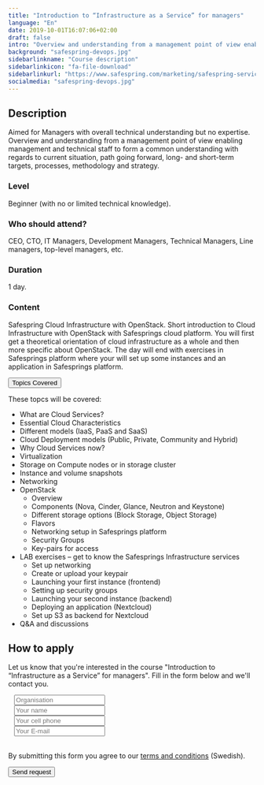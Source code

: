```yaml
---
title: "Introduction to “Infrastructure as a Service” for managers"
language: "En"
date: 2019-10-01T16:07:06+02:00
draft: false
intro: "Overview and understanding from a management point of view enabling management and technical staff to form a common understanding."
background: "safespring-devops.jpg"
sidebarlinkname: "Course description"
sidebarlinkicon: "fa-file-download"
sidebarlinkurl: "https://www.safespring.com/marketing/safespring-service-description-courses-english.pdf"
socialmedia: "safespring-devops.jpg"
---
```

## Description
Aimed for Managers with overall technical understanding but no expertise. Overview and understanding from a management point of view enabling management and technical staff to form a common understanding with regards to current situation, path going forward, long- and short-term targets, processes, methodology and strategy.

### Level
Beginner (with no or limited technical knowledge).

### Who should attend?
CEO, CTO, IT Managers, Development Managers, Technical Managers, Line managers, top-level managers, etc.

### Duration
1 day.

### Content
Safespring Cloud Infrastructure with OpenStack.
Short introduction to Cloud Infrastructure with OpenStack with Safesprings cloud platform. You will first get a theoretical orientation of cloud infrastructure as a whole and then more specific about OpenStack. The day will end with exercises in Safesprings platform where your will set up some instances and an application in Safesprings platform.


<div class="accordion-box">
<button class="accordion">Topics Covered</button>
<div class="panel content-body">
<p>These topcs will be covered:</p>
<ul>
	<li>What are Cloud Services?</li>
	<li>Essential Cloud Characteristics</li>
	<li>Different models (IaaS, PaaS and SaaS)</li>
	<li>Cloud Deployment models (Public, Private, Community and Hybrid)</li>
	<li>Why Cloud Services now?</li>
	<li>Virtualization</li>
	<li>Storage on Compute nodes or in storage cluster</li>
	<li>Instance and volume snapshots</li>
	<li>Networking</li>
	<li>OpenStack
  <ul>
  	<li>Overview</li>
  	<li>Components (Nova, Cinder, Glance, Neutron and Keystone)</li>
  	<li>Different storage options (Block Storage, Object Storage)</li>
  	<li>Flavors</li>
  	<li>Networking setup in Safesprings platform</li>
  	<li>Security Groups</li>
  	<li>Key-pairs for access</li>
  </ul>
  </li>
	<li>LAB exercises – get to know the Safesprings Infrastructure services
  <ul>
  	<li>Set up networking</li>
  	<li>Create or upload your keypair</li>
  	<li>Launching your first instance (frontend)</li>
  	<li>Setting up security groups</li>
  	<li>Launching your second instance (backend)</li>
  	<li>Deploying an application (Nextcloud)</li>
  	<li>Set up S3 as backend for Nextcloud</li>
  </ul>
  </li>
	<li>Q&amp;A and discussions</li>
</ul>
<div class="pb-3"> </div>
</div>
</div>

<script>
var acc = document.getElementsByClassName("accordion");
var i;

for (i = 0; i < acc.length; i++) {
  acc[i].addEventListener("click", function() {
    this.classList.toggle("active-utbildning");
    var panel = this.nextElementSibling;
    if (panel.style.maxHeight) {
      panel.style.maxHeight = null;
    } else {
      panel.style.maxHeight = panel.scrollHeight + "px";
    }
  });
}
</script>

## How to apply
Let us know that you're interested in the course "Introduction to “Infrastructure as a Service” for managers". Fill in the form below and we'll contact you.

<script src="//twitter.github.io/typeahead.js/releases/latest/typeahead.bundle.js"></script>
<style>
  .twitter-typeahead .tt-hint{color:#195f8c}.twitter-typeahead .tt-menu{max-height:300px;overflow:auto;border:1px solid #195f8c;border-top:none;border-radius:0 0 25px 25px;width:298px;margin:-7px 0 0 -52px}.twitter-typeahead .tt-suggestion{background-color:#fafefe;padding:5px 10px;color:#323232}.tt-suggestion:first-child{margin:7px 0 0 0;padding-top:10px}.tt-suggestion:last-child{padding-bottom:20px}.twitter-typeahead .tt-suggestion:hover{background-color:#fafefe;color:#195f8c}
</style>
<script>
  jQuery(document).ready(function(){var t=null,a=jQuery("#up-client-name-input");if(a.length){var i=jQuery("<input type='hidden' name='Client.dunsNo' />"),e=jQuery("<b id='up-client-spinner' class='fa fa-refresh fa-spin' />");e.hide(),a.after(i),a.after(e),a.typeahead({hint:!0,highlight:!0,minLength:3},{name:"clients",limit:25,source:function(e,n,a){t&&clearTimeout(t),t=setTimeout(function(){$.ajax({type:"GET",url:"https://power.upsales.com/api/external/soliditet/clientSearch?name="+e,success:function(e){a(e.data)},error:function(e){}})},200)},templates:{suggestion:function(e){return"<div><div>"+e.name+"</div><span style='color: #323232; font-size: 10px;'>"+e.city+"</span></div>"}}}).bind("typeahead:autocompleted",function(e,n){a.typeahead("val",n.name),i.val(n.dunsNo),a.blur()}).bind("typeahead:select",function(e,n){a.typeahead("val",n.name),i.val(n.dunsNo)}).bind("typeahead:cursorchange",function(e,n){a.typeahead("val",n.name),i.val(n.dunsNo)}).on("typeahead:asyncrequest",function(){e.show()}).on("typeahead:asynccancel typeahead:asyncreceive",function(){e.hide()})}});
</script>
<form id="up-form" name="form_9549ue770a5b7152b4b9796393b0943084e71" action="https://power.upsales.com/api/external/formSubmit" method="POST">
  <div class="form"><i class="fas fa-briefcase"></i>&nbsp;&nbsp;&nbsp;<input maxlength="512" type="text" id="up-client-name-input" name="Client.name" required="" placeholder="Organisation"></div>
  <div class="form"><i class="fas fa-user-tie"></i>&nbsp;&nbsp;&nbsp;<input maxlength="512" type="text" name="Contact.name" required="" placeholder="Your name"></div>
  <div class="form"><i class="fas fa-mobile-alt"></i>&nbsp;&nbsp;&nbsp;<input maxlength="512" type="text" name="Contact.cellPhone" required="" placeholder="Your cell phone"></div>
  <div class="form"><i class="fas fa-envelope"></i>&nbsp;&nbsp;&nbsp;<input maxlength="512" type="email" id="up-email-input" autocomplete="off" name="Contact.email" required="required" placeholder="Your E-mail"></div>
  <input type="hidden" value="Introduction to “Infrastructure as a Service” for managers" name="Extra.1570014130220" checked>
	<!-- REQUIRED FIELDS -->
  <input type="hidden" name="formCid" value="9549">
	<input type="hidden" name="formId" value="9549ue770a5b7152b4b9796393b0943084e71">
	<input type="hidden" name="isFrame" value="false">
	<input type="text" value="" name="validation" style="display: none;">
	<!-- END OF REQUIRED FIELDS -->
  <br>
	<p>By submitting this form you agree to our <a href="/dokument/personuppgiftshantering/" target="_blank">terms and conditions</a> (Swedish).</p>
	<button type="submit" class="button">Send request</button>
</form>
<script>(function(){var form = document.getElementById("up-form");if(form) {form.addEventListener("submit", function(ev) {var button = ev.target.querySelector("button[type=submit]");if(button) {button.disabled = true;}});}})();</script>
